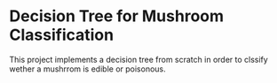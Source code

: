 # Decision Tree for Mushroom Classification
 
This project implements a decision tree from scratch in order to clssify wether a mushrrom is edible or poisonous.